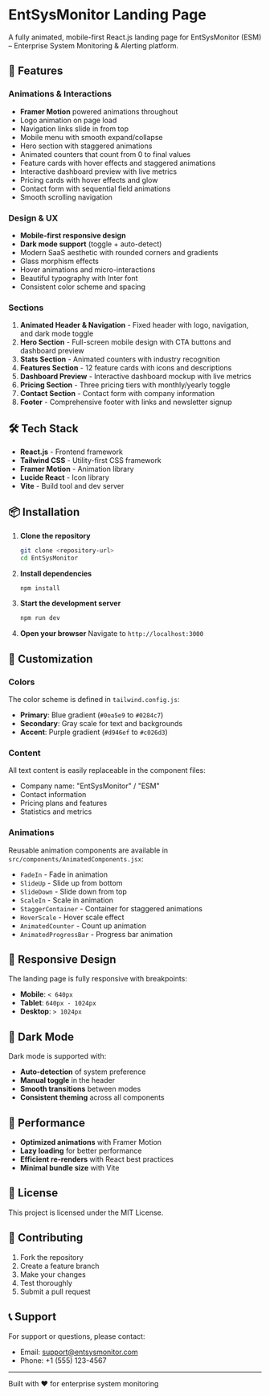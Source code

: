 # EntSysMonitor Landing Page

A fully animated, mobile-first React.js landing page for EntSysMonitor (ESM) – Enterprise System Monitoring & Alerting platform.

## 🚀 Features

### Animations & Interactions
- **Framer Motion** powered animations throughout
- Logo animation on page load
- Navigation links slide in from top
- Mobile menu with smooth expand/collapse
- Hero section with staggered animations
- Animated counters that count from 0 to final values
- Feature cards with hover effects and staggered animations
- Interactive dashboard preview with live metrics
- Pricing cards with hover effects and glow
- Contact form with sequential field animations
- Smooth scrolling navigation

### Design & UX
- **Mobile-first responsive design**
- **Dark mode support** (toggle + auto-detect)
- Modern SaaS aesthetic with rounded corners and gradients
- Glass morphism effects
- Hover animations and micro-interactions
- Beautiful typography with Inter font
- Consistent color scheme and spacing

### Sections
1. **Animated Header & Navigation** - Fixed header with logo, navigation, and dark mode toggle
2. **Hero Section** - Full-screen mobile design with CTA buttons and dashboard preview
3. **Stats Section** - Animated counters with industry recognition
4. **Features Section** - 12 feature cards with icons and descriptions
5. **Dashboard Preview** - Interactive dashboard mockup with live metrics
6. **Pricing Section** - Three pricing tiers with monthly/yearly toggle
7. **Contact Section** - Contact form with company information
8. **Footer** - Comprehensive footer with links and newsletter signup

## 🛠️ Tech Stack

- **React.js** - Frontend framework
- **Tailwind CSS** - Utility-first CSS framework
- **Framer Motion** - Animation library
- **Lucide React** - Icon library
- **Vite** - Build tool and dev server

## 📦 Installation

1. **Clone the repository**
   ```bash
   git clone <repository-url>
   cd EntSysMonitor
   ```

2. **Install dependencies**
   ```bash
   npm install
   ```

3. **Start the development server**
   ```bash
   npm run dev
   ```

4. **Open your browser**
   Navigate to `http://localhost:3000`

## 🎨 Customization

### Colors
The color scheme is defined in `tailwind.config.js`:
- **Primary**: Blue gradient (`#0ea5e9` to `#0284c7`)
- **Secondary**: Gray scale for text and backgrounds
- **Accent**: Purple gradient (`#d946ef` to `#c026d3`)

### Content
All text content is easily replaceable in the component files:
- Company name: "EntSysMonitor" / "ESM"
- Contact information
- Pricing plans and features
- Statistics and metrics

### Animations
Reusable animation components are available in `src/components/AnimatedComponents.jsx`:
- `FadeIn` - Fade in animation
- `SlideUp` - Slide up from bottom
- `SlideDown` - Slide down from top
- `ScaleIn` - Scale in animation
- `StaggerContainer` - Container for staggered animations
- `HoverScale` - Hover scale effect
- `AnimatedCounter` - Count up animation
- `AnimatedProgressBar` - Progress bar animation

## 📱 Responsive Design

The landing page is fully responsive with breakpoints:
- **Mobile**: `< 640px`
- **Tablet**: `640px - 1024px`
- **Desktop**: `> 1024px`

## 🌙 Dark Mode

Dark mode is supported with:
- **Auto-detection** of system preference
- **Manual toggle** in the header
- **Smooth transitions** between modes
- **Consistent theming** across all components

## 🚀 Performance

- **Optimized animations** with Framer Motion
- **Lazy loading** for better performance
- **Efficient re-renders** with React best practices
- **Minimal bundle size** with Vite

## 📄 License

This project is licensed under the MIT License.

## 🤝 Contributing

1. Fork the repository
2. Create a feature branch
3. Make your changes
4. Test thoroughly
5. Submit a pull request

## 📞 Support

For support or questions, please contact:
- Email: support@entsysmonitor.com
- Phone: +1 (555) 123-4567

---

Built with ❤️ for enterprise system monitoring 